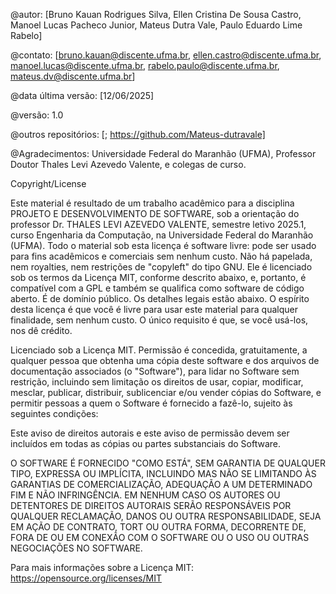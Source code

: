 @autor: [Bruno Kauan Rodrigues Silva, Ellen Cristina De Sousa Castro, Manoel Lucas Pacheco Junior, Mateus Dutra Vale, Paulo Eduardo Lime Rabelo]

@contato: [bruno.kauan@discente.ufma.br, ellen.castro@discente.ufma.br, manoel.lucas@discente.ufma.br, rabelo.paulo@discente.ufma.br, mateus.dv@discente.ufma.br]

@data última versão: [12/06/2025]

@versão: 1.0

@outros repositórios: [; https://github.com/Mateus-dutravale]

@Agradecimentos: Universidade Federal do Maranhão (UFMA), Professor Doutor Thales Levi Azevedo Valente, e colegas de curso.
 
Copyright/License
 
Este material é resultado de um trabalho acadêmico para a disciplina PROJETO E DESENVOLVIMENTO DE SOFTWARE, sob a orientação do professor Dr. THALES LEVI AZEVEDO VALENTE, semestre letivo 2025.1, curso Engenharia da Computação, na Universidade Federal do Maranhão (UFMA). Todo o material sob esta licença é software livre: pode ser usado para fins acadêmicos e comerciais sem nenhum custo. Não há papelada, nem royalties, nem restrições de "copyleft" do tipo GNU. Ele é licenciado sob os termos da Licença MIT, conforme descrito abaixo, e, portanto, é compatível com a GPL e também se qualifica como software de código aberto. É de domínio público. Os detalhes legais estão abaixo. O espírito desta licença é que você é livre para usar este material para qualquer finalidade, sem nenhum custo. O único requisito é que, se você usá-los, nos dê crédito.
 
Licenciado sob a Licença MIT. Permissão é concedida, gratuitamente, a qualquer pessoa que obtenha uma cópia deste software e dos arquivos de documentação associados (o "Software"), para lidar no Software sem restrição, incluindo sem limitação os direitos de usar, copiar, modificar, mesclar, publicar, distribuir, sublicenciar e/ou vender cópias do Software, e permitir pessoas a quem o Software é fornecido a fazê-lo, sujeito às seguintes condições:
 
Este aviso de direitos autorais e este aviso de permissão devem ser incluídos em todas as cópias ou partes substanciais do Software.
 
O SOFTWARE É FORNECIDO "COMO ESTÁ", SEM GARANTIA DE QUALQUER TIPO, EXPRESSA OU IMPLÍCITA, INCLUINDO MAS NÃO SE LIMITANDO ÀS GARANTIAS DE COMERCIALIZAÇÃO, ADEQUAÇÃO A UM DETERMINADO FIM E NÃO INFRINGÊNCIA. EM NENHUM CASO OS AUTORES OU DETENTORES DE DIREITOS AUTORAIS SERÃO RESPONSÁVEIS POR QUALQUER RECLAMAÇÃO, DANOS OU OUTRA RESPONSABILIDADE, SEJA EM AÇÃO DE CONTRATO, TORT OU OUTRA FORMA, DECORRENTE DE, FORA DE OU EM CONEXÃO COM O SOFTWARE OU O USO OU OUTRAS NEGOCIAÇÕES NO SOFTWARE.
 
Para mais informações sobre a Licença MIT: https://opensource.org/licenses/MIT
